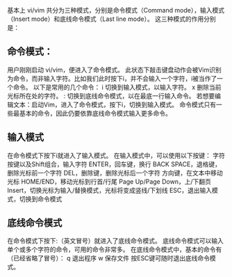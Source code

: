 基本上 vi/vim 共分为三种模式，分别是命令模式（Command mode），输入模式（Insert mode）和底线命令模式（Last line mode）。 这三种模式的作用分别是：

## 命令模式：
用户刚刚启动 vi/vim，便进入了命令模式。
此状态下敲击键盘动作会被Vim识别为命令，而非输入字符。比如我们此时按下i，并不会输入一个字符，i被当作了一个命令。
以下是常用的几个命令：
    i 切换到输入模式，以输入字符。
    x 删除当前光标所在处的字符。
    : 切换到底线命令模式，以在最底一行输入命令。
若想要编辑文本：启动Vim，进入了命令模式，按下i，切换到输入模式。
命令模式只有一些最基本的命令，因此仍要依靠底线命令模式输入更多命令。

## 输入模式
在命令模式下按下i就进入了输入模式。
在输入模式中，可以使用以下按键：
    字符按键以及Shift组合，输入字符
    ENTER，回车键，换行
    BACK SPACE，退格键，删除光标前一个字符
    DEL，删除键，删除光标后一个字符
    方向键，在文本中移动光标
    HOME/END，移动光标到行首/行尾
    Page Up/Page Down，上/下翻页
    Insert，切换光标为输入/替换模式，光标将变成竖线/下划线
    ESC，退出输入模式，切换到命令模式

## 底线命令模式
在命令模式下按下:（英文冒号）就进入了底线命令模式。
底线命令模式可以输入单个或多个字符的命令，可用的命令非常多。
在底线命令模式中，基本的命令有（已经省略了冒号）：
    q 退出程序
    w 保存文件
按ESC键可随时退出底线命令模式。